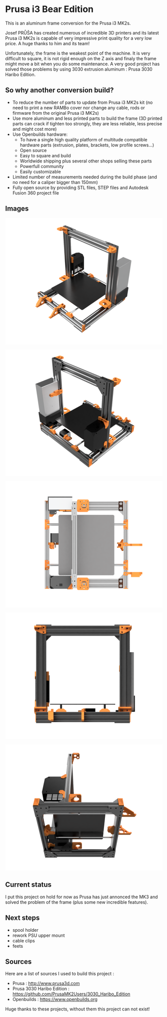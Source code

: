 # Prusa i3 Bear Edition

This is an aluminum frame conversion for the Prusa i3 MK2s.

Josef PRŮŠA has created numerous of incredible 3D printers and its latest Prusa i3 MK2s is capable of very impressive print quality for a very low price. A huge thanks to him and its team!

Unfortunately, the frame is the weakest point of the machine. It is very difficult to square, it is not rigid enough on the Z axis and finaly the frame might move a bit when you do some maintenance. A very good project has solved those problems by using 3030 extrusion aluminum : Prusa 3030 Haribo Edition. 

## So why another conversion build?
* To reduce the number of parts to update from Prusa i3 MK2s kit (no need to print a new RAMBo cover nor change any cable, rods or firmware from the original Prusa i3 MK2s)
* Use more aluminum and less printed parts to build the frame (3D printed parts can crack if tighten too strongly, they are less reliable, less precise and might cost more)
* Use Openbuilds hardware:
  * To have a single high quality platform of multitude compatible hardware parts (extrusion, plates, brackets, low profile screws...)
  * Open source
  * Easy to square and build
  * Worldwide shipping plus several other shops selling these parts
  * Powerfull community
  * Easily customizable
* Limited number of measurements needed during the build phase (and no need for a caliper bigger than 150mm)
* Fully open source by providing STL files, STEP files and Autodesk Fusion 360 project file

## Images

![Prusa Bear Edition Home](/img/0.2/home.png)

![Prusa Bear Edition Home](/img/0.2/back.png)

![Prusa Bear Edition Home](/img/0.2/top.png)

![Prusa Bear Edition Home](/img/0.2/front.png)

![Prusa Bear Edition Home](/img/0.2/bottom.png)

## Current status

I put this project on hold for now as Prusa has just annonced the MK3 and solved the problem of the frame (plus some new incredible features).

## Next steps
* spool holder
* rework PSU upper mount
* cable clips
* feets

## Sources

Here are a list of sources I used to build this project :

* Prusa : http://www.prusa3d.com
* Prusa 3030 Haribo Edition : https://github.com/PrusaMK2Users/3030_Haribo_Edition
* Openbuilds : https://www.openbuilds.org

Huge thanks to these projects, without them this project can not exist!